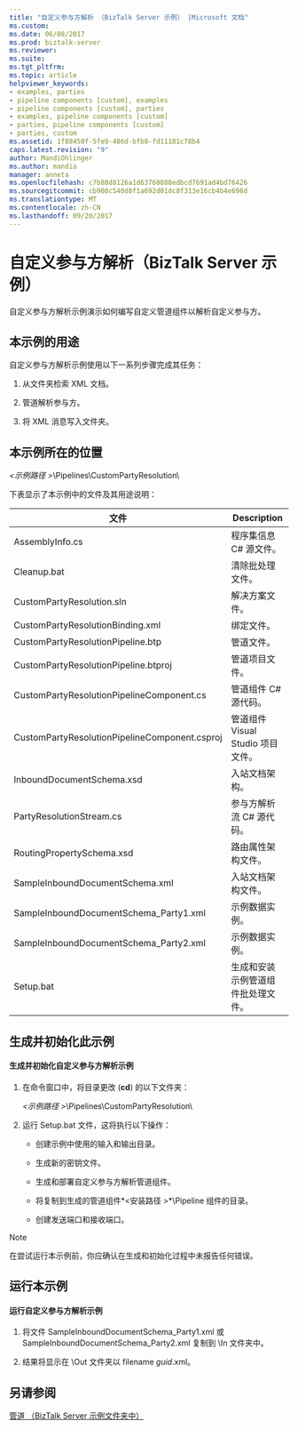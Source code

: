 ```yaml
---
title: "自定义参与方解析 （BizTalk Server 示例） |Microsoft 文档"
ms.custom: 
ms.date: 06/08/2017
ms.prod: biztalk-server
ms.reviewer: 
ms.suite: 
ms.tgt_pltfrm: 
ms.topic: article
helpviewer_keywords:
- examples, parties
- pipeline components [custom], examples
- pipeline components [custom], parties
- examples, pipeline components [custom]
- parties, pipeline components [custom]
- parties, custom
ms.assetid: 1f88450f-5fe9-486d-bfb8-fd11181c78b4
caps.latest.revision: "9"
author: MandiOhlinger
ms.author: mandia
manager: anneta
ms.openlocfilehash: c7b88d8126a1d63760888edbcd7691ad4bd76426
ms.sourcegitcommit: cb908c540d8f1a692d01dc8f313e16cb4b4e696d
ms.translationtype: MT
ms.contentlocale: zh-CN
ms.lasthandoff: 09/20/2017
---
```

# <a name="custom-party-resolution-biztalk-server-sample"></a>自定义参与方解析（BizTalk Server 示例）
自定义参与方解析示例演示如何编写自定义管道组件以解析自定义参与方。  
  
## <a name="what-this-sample-does"></a>本示例的用途  
 自定义参与方解析示例使用以下一系列步骤完成其任务：  
  
1.  从文件夹检索 XML 文档。  
  
2.  管道解析参与方。  
  
3.  将 XML 消息写入文件夹。  
  
## <a name="where-to-find-this-sample"></a>本示例所在的位置  
 *\<示例路径 >*\Pipelines\CustomPartyResolution\  
  
 下表显示了本示例中的文件及其用途说明：  
  
|文件|Description|  
|---------------|-----------------|  
|AssemblyInfo.cs|程序集信息 C# 源文件。|  
|Cleanup.bat|清除批处理文件。|  
|CustomPartyResolution.sln|解决方案文件。|  
|CustomPartyResolutionBinding.xml|绑定文件。|  
|CustomPartyResolutionPipeline.btp|管道文件。|  
|CustomPartyResolutionPipeline.btproj|管道项目文件。|  
|CustomPartyResolutionPipelineComponent.cs|管道组件 C# 源代码。|  
|CustomPartyResolutionPipelineComponent.csproj|管道组件 Visual Studio 项目文件。|  
|InboundDocumentSchema.xsd|入站文档架构。|  
|PartyResolutionStream.cs|参与方解析流 C# 源代码。|  
|RoutingPropertySchema.xsd|路由属性架构文件。|  
|SampleInboundDocumentSchema.xml|入站文档架构文件。|  
|SampleInboundDocumentSchema_Party1.xml|示例数据实例。|  
|SampleInboundDocumentSchema_Party2.xml|示例数据实例。|  
|Setup.bat|生成和安装示例管道组件批处理文件。|  
  
## <a name="building-and-initializing-this-sample"></a>生成并初始化此示例  
  
#### <a name="to-build-and-initialize-the-custom-party-resolution-sample"></a>生成并初始化自定义参与方解析示例  
  
1.  在命令窗口中，将目录更改 (**cd**) 的以下文件夹：  
  
     *\<示例路径 >*\Pipelines\CustomPartyResolution\  
  
2.  运行 Setup.bat 文件，这将执行以下操作：  
  
    -   创建示例中使用的输入和输出目录。  
  
    -   生成新的密钥文件。  
  
    -   生成和部署自定义参与方解析管道组件。  
  
    -   将复制到生成的管道组件*\<安装路径 >*\Pipeline 组件的目录。  
  
    -   创建发送端口和接收端口。  
  
> [!NOTE]
>  在尝试运行本示例前，你应确认在生成和初始化过程中未报告任何错误。  
  
## <a name="running-this-sample"></a>运行本示例  
  
#### <a name="to-run-the-custom-party-resolution-sample"></a>运行自定义参与方解析示例  
  
1.  将文件 SampleInboundDocumentSchema_Party1.xml 或 SampleInboundDocumentSchema_Party2.xml 复制到 \In 文件夹中。  
  
2.  结果将显示在 \Out 文件夹以 filename *guid*.xml。  
  
## <a name="see-also"></a>另请参阅  
 [管道 （BizTalk Server 示例文件夹中）](../core/pipelines-biztalk-server-samples-folder.md)